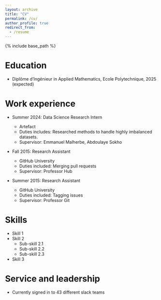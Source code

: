 ```yaml
---
layout: archive
title: "CV"
permalink: /cv/
author_profile: true
redirect_from:
  - /resume
---
```


{% include base_path %}

Education
======
* Diplôme d’Ingénieur in Applied Mathematics, Ecole Polytechnique, 2025 (expected)

Work experience
======
* Summer 2024: Data Science Research Intern 
  * Artefact
  * Duties includes: Researched methods to handle highly imbalanced datasets.
  * Supervisor: Emmanuel Malherbe, Abdoulaye Sokho

* Fall 2015: Research Assistant
  * GitHub University
  * Duties included: Merging pull requests
  * Supervisor: Professor Hub

* Summer 2015: Research Assistant
  * GitHub University
  * Duties included: Tagging issues
  * Supervisor: Professor Git
  
Skills
======
* Skill 1
* Skill 2
  * Sub-skill 2.1
  * Sub-skill 2.2
  * Sub-skill 2.3
* Skill 3

Service and leadership
======
* Currently signed in to 43 different slack teams
